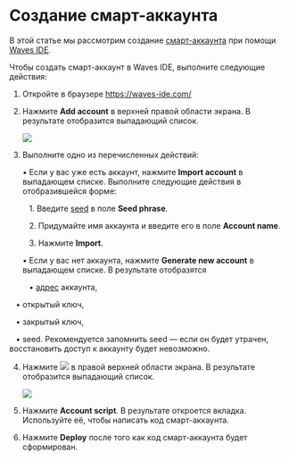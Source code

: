 # Создание смарт-аккаунта

В этой статье мы рассмотрим создание [смарт-аккаунта](/ru/building-apps/smart-contracts/what-is-smart-account) при помощи [Waves IDE](/ru/building-apps/smart-contracts/tools/waves-ide).

Чтобы создать смарт-аккаунт в Waves IDE, выполните следующие действия:

1. Откройте в браузере <https://waves-ide.com/>
2. Нажмите **Add account** в верхней правой области экрана. В результате отобразится выпадающий список.

   ![](./_assets/add_account.png)

3. Выполните одно из перечисленных действий:

   • Если у вас уже есть аккаунт, нажмите **Import account** в выпадающем списке. Выполните следующие действия в отобразившейся форме:

   &nbsp;&nbsp;&nbsp;1. Введите [seed](/en/blockchain/waves-protocol/cryptographic-practical-details#creating-a-private-key-from-a-seed) в поле **Seed phrase**.

   &nbsp;&nbsp;&nbsp;2. Придумайте имя аккаунта и введите его в поле **Account name**.

   &nbsp;&nbsp;&nbsp;3. Нажмите **Import**.


   • Если у вас нет аккаунта, нажмите **Generate new account** в выпадающем списке. В результате отобразятся

   &nbsp;&nbsp;&nbsp;• [адрес](/ru/blockchain/account/address) аккаунта,

&nbsp;&nbsp;&nbsp;• открытый ключ,

&nbsp;&nbsp;&nbsp;• закрытый ключ,

&nbsp;&nbsp;&nbsp;• seed. Рекомендуется запомнить seed — если он будет утрачен, восстановить доступ к аккаунту будет невозможно.

4. Нажмите ![](./_assets/plus.png) в правой верхней области экрана. В результате отобразится выпадающий список.

   ![](./_assets/plus2.png)

5. Нажмите **Account script**. В результате откроется вкладка. Используйте её, чтобы написать код смарт-аккаунта.
6. Нажмите **Deploy** после того как код смарт-аккаунта будет сформирован.
